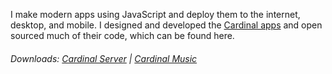 I make modern apps using JavaScript and deploy them to the internet, desktop, and mobile. I designed and developed the [Cardinal apps](http://cardinalapps.xyz) and open sourced much of their code, which can be found here.

###### Downloads: [Cardinal Server](https://github.com/somebeaver/Cardinal-Server) | [Cardinal Music](https://github.com/somebeaver/Cardinal-Music)
